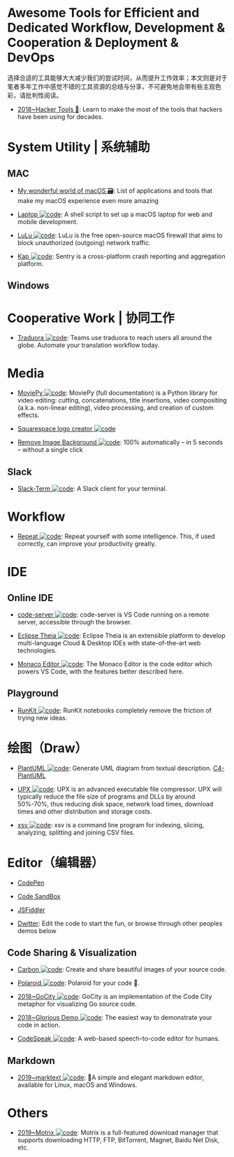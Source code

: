 # Awesome Tools for Efficient and Dedicated Workflow, Development & Cooperation & Deployment & DevOps

选择合适的工具能够大大减少我们的尝试时间，从而提升工作效率；本文则是对于笔者多年工作中感觉不错的工具资源的总结与分享，不可避免地会带有些主观色彩，请批判性阅读。

- [2018~Hacker Tools 🎥](https://hacker-tools.github.io/): Learn to make the most of the tools that hackers have been using for decades.

# System Utility | 系统辅助

## MAC

- [My wonderful world of macOS 🗃️](https://github.com/nikitavoloboev/my-mac-os): List of applications and tools that make my macOS experience even more amazing

- [Laptop ![code](https://ng-tech.icu/assets/code.svg)](https://github.com/thoughtbot/laptop): A shell script to set up a macOS laptop for web and mobile development.

- [LuLu ![code](https://ng-tech.icu/assets/code.svg)](https://github.com/objective-see/LuLu): LuLu is the free open-source macOS firewall that aims to block unauthorized (outgoing) network traffic.

- [Kap ![code](https://ng-tech.icu/assets/code.svg)](https://github.com/wulkano/kap): Sentry is a cross-platform crash reporting and aggregation platform.

## Windows

# Cooperative Work | 协同工作

- [Traduora ![code](https://ng-tech.icu/assets/code.svg)](https://traduora.com/): Teams use traduora to reach users all around the globe. Automate your translation workflow today.

# Media

- [MoviePy ![code](https://ng-tech.icu/assets/code.svg)](https://github.com/Zulko/moviepy): MoviePy (full documentation) is a Python library for video editing: cutting, concatenations, title insertions, video compositing (a.k.a. non-linear editing), video processing, and creation of custom effects.

- [Squarespace logo creator ![code](https://ng-tech.icu/assets/code.svg)](https://logo.squarespace.com/)

- [Remove Image Background ![code](https://ng-tech.icu/assets/code.svg)](https://www.remove.bg/): 100% automatically – in 5 seconds – without a single click

## Slack

- [Slack-Term ![code](https://ng-tech.icu/assets/code.svg)](https://github.com/erroneousboat/slack-term): A Slack client for your terminal.

# Workflow

- [Repeat ![code](https://ng-tech.icu/assets/code.svg)](https://github.com/repeats/Repeat): Repeat yourself with some intelligence. This, if used correctly, can improve your productivity greatly.

# IDE

## Online IDE

- [code-server ![code](https://ng-tech.icu/assets/code.svg)](https://github.com/cdr/code-server): code-server is VS Code running on a remote server, accessible through the browser.

- [Eclipse Theia ![code](https://ng-tech.icu/assets/code.svg)](https://www.theia-ide.org/): Eclipse Theia is an extensible platform to develop multi-language Cloud & Desktop IDEs with state-of-the-art web technologies.

- [Monaco Editor ![code](https://ng-tech.icu/assets/code.svg)](https://github.com/Microsoft/monaco-editor): The Monaco Editor is the code editor which powers VS Code, with the features better described here.

## Playground

- [RunKit ![code](https://ng-tech.icu/assets/code.svg)](https://runkit.com/home): RunKit notebooks completely remove the friction of trying new ideas.

# 绘图（Draw）

- [PlantUML ![code](https://ng-tech.icu/assets/code.svg)](https://github.com/plantuml/plantuml): Generate UML diagram from textual description. [C4-PlantUML](https://github.com/RicardoNiepel/C4-PlantUML)

- [UPX ![code](https://ng-tech.icu/assets/code.svg)](https://github.com/upx/upx): UPX is an advanced executable file compressor. UPX will typically reduce the file size of programs and DLLs by around 50%-70%, thus reducing disk space, network load times, download times and other distribution and storage costs.

- [xsv ![code](https://ng-tech.icu/assets/code.svg)](https://github.com/BurntSushi/xsv): xsv is a command line program for indexing, slicing, analyzing, splitting and joining CSV files.

# Editor（编辑器）

- [CodePen]()

- [Code SandBox]()

- [JSFiddler]()

- [Dwitter](https://www.dwitter.net/): Edit the code to start the fun, or browse through other peoples demos below

## Code Sharing & Visualization

- [Carbon ![code](https://ng-tech.icu/assets/code.svg)](https://github.com/dawnlabs/carbon): Create and share beautiful images of your source code.

- [Polaroid ![code](https://ng-tech.icu/assets/code.svg)](https://github.com/octref/polacode): Polaroid for your code 📸.

- [2018~GoCity ![code](https://ng-tech.icu/assets/code.svg)](https://go-city.github.io/#/github.com/gin-gonic/gin): GoCity is an implementation of the Code City metaphor for visualizing Go source code.

- [2018~Glorious Demo ![code](https://ng-tech.icu/assets/code.svg)](https://github.com/glorious-codes/glorious-demo): The easiest way to demonstrate your code in action.

- [CodeSpeak ![code](https://ng-tech.icu/assets/code.svg)](https://github.com/sethwilsonUS/codespeak): A web-based speech-to-code editor for humans.

## Markdown

- [2019~marktext ![code](https://ng-tech.icu/assets/code.svg)](https://github.com/marktext/marktext): 📝A simple and elegant markdown editor, available for Linux, macOS and Windows.

# Others

- [2019~Motrix ![code](https://ng-tech.icu/assets/code.svg)](https://github.com/agalwood/Motrix): Motrix is a full-featured download manager that supports downloading HTTP, FTP, BitTorrent, Magnet, Baidu Net Disk, etc.
